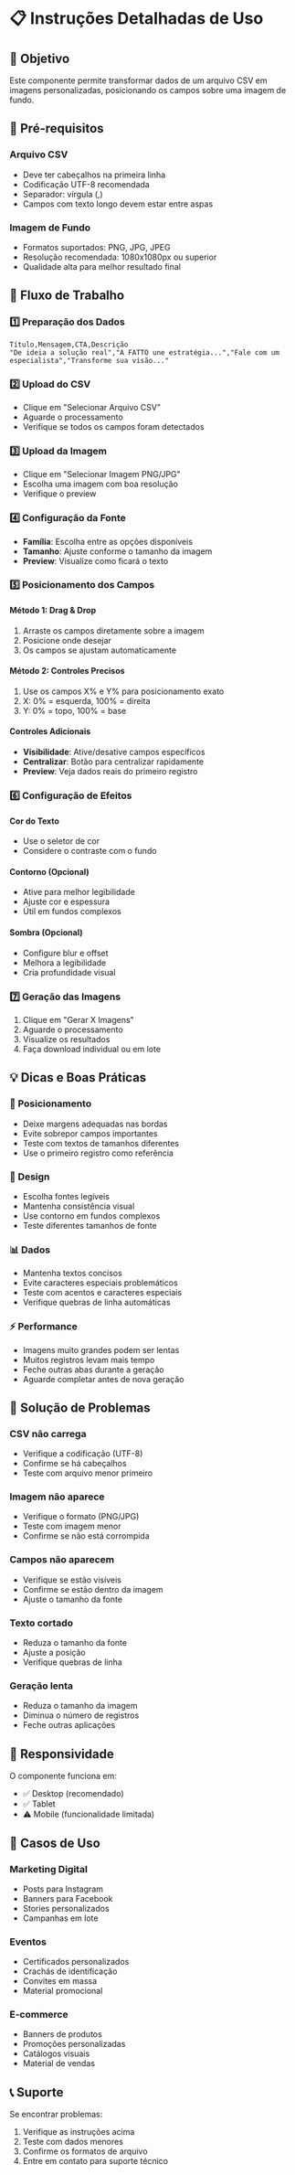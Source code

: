 # 📋 Instruções Detalhadas de Uso

## 🎯 Objetivo
Este componente permite transformar dados de um arquivo CSV em imagens personalizadas, posicionando os campos sobre uma imagem de fundo.

## 📝 Pré-requisitos

### Arquivo CSV
- Deve ter cabeçalhos na primeira linha
- Codificação UTF-8 recomendada
- Separador: vírgula (,)
- Campos com texto longo devem estar entre aspas

### Imagem de Fundo
- Formatos suportados: PNG, JPG, JPEG
- Resolução recomendada: 1080x1080px ou superior
- Qualidade alta para melhor resultado final

## 🔄 Fluxo de Trabalho

### 1️⃣ Preparação dos Dados
```csv
Título,Mensagem,CTA,Descrição
"De ideia a solução real","A FATTO une estratégia...","Fale com um especialista","Transforme sua visão..."
```

### 2️⃣ Upload do CSV
- Clique em "Selecionar Arquivo CSV"
- Aguarde o processamento
- Verifique se todos os campos foram detectados

### 3️⃣ Upload da Imagem
- Clique em "Selecionar Imagem PNG/JPG"
- Escolha uma imagem com boa resolução
- Verifique o preview

### 4️⃣ Configuração da Fonte
- **Família**: Escolha entre as opções disponíveis
- **Tamanho**: Ajuste conforme o tamanho da imagem
- **Preview**: Visualize como ficará o texto

### 5️⃣ Posicionamento dos Campos

#### Método 1: Drag & Drop
1. Arraste os campos diretamente sobre a imagem
2. Posicione onde desejar
3. Os campos se ajustam automaticamente

#### Método 2: Controles Precisos
1. Use os campos X% e Y% para posicionamento exato
2. X: 0% = esquerda, 100% = direita
3. Y: 0% = topo, 100% = base

#### Controles Adicionais
- **Visibilidade**: Ative/desative campos específicos
- **Centralizar**: Botão para centralizar rapidamente
- **Preview**: Veja dados reais do primeiro registro

### 6️⃣ Configuração de Efeitos

#### Cor do Texto
- Use o seletor de cor
- Considere o contraste com o fundo

#### Contorno (Opcional)
- Ative para melhor legibilidade
- Ajuste cor e espessura
- Útil em fundos complexos

#### Sombra (Opcional)
- Configure blur e offset
- Melhora a legibilidade
- Cria profundidade visual

### 7️⃣ Geração das Imagens
1. Clique em "Gerar X Imagens"
2. Aguarde o processamento
3. Visualize os resultados
4. Faça download individual ou em lote

## 💡 Dicas e Boas Práticas

### 📐 Posicionamento
- Deixe margens adequadas nas bordas
- Evite sobrepor campos importantes
- Teste com textos de tamanhos diferentes
- Use o primeiro registro como referência

### 🎨 Design
- Escolha fontes legíveis
- Mantenha consistência visual
- Use contorno em fundos complexos
- Teste diferentes tamanhos de fonte

### 📊 Dados
- Mantenha textos concisos
- Evite caracteres especiais problemáticos
- Teste com acentos e caracteres especiais
- Verifique quebras de linha automáticas

### ⚡ Performance
- Imagens muito grandes podem ser lentas
- Muitos registros levam mais tempo
- Feche outras abas durante a geração
- Aguarde completar antes de nova geração

## 🔧 Solução de Problemas

### CSV não carrega
- Verifique a codificação (UTF-8)
- Confirme se há cabeçalhos
- Teste com arquivo menor primeiro

### Imagem não aparece
- Verifique o formato (PNG/JPG)
- Teste com imagem menor
- Confirme se não está corrompida

### Campos não aparecem
- Verifique se estão visíveis
- Confirme se estão dentro da imagem
- Ajuste o tamanho da fonte

### Texto cortado
- Reduza o tamanho da fonte
- Ajuste a posição
- Verifique quebras de linha

### Geração lenta
- Reduza o tamanho da imagem
- Diminua o número de registros
- Feche outras aplicações

## 📱 Responsividade

O componente funciona em:
- ✅ Desktop (recomendado)
- ✅ Tablet
- ⚠️ Mobile (funcionalidade limitada)

## 🎯 Casos de Uso

### Marketing Digital
- Posts para Instagram
- Banners para Facebook
- Stories personalizados
- Campanhas em lote

### Eventos
- Certificados personalizados
- Crachás de identificação
- Convites em massa
- Material promocional

### E-commerce
- Banners de produtos
- Promoções personalizadas
- Catálogos visuais
- Material de vendas

## 📞 Suporte

Se encontrar problemas:
1. Verifique as instruções acima
2. Teste com dados menores
3. Confirme os formatos de arquivo
4. Entre em contato para suporte técnico

